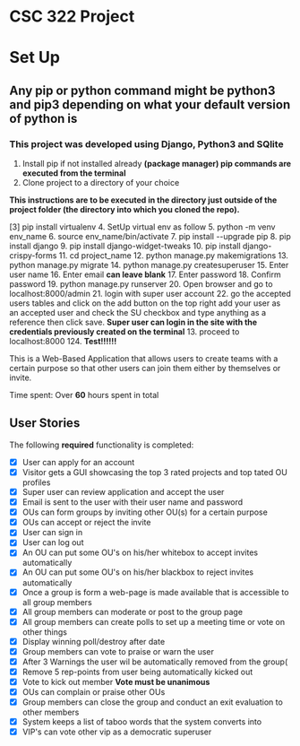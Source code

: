# CSC 322 Project

# Set Up
## Any pip or python command might be python3 and pip3 depending on what your default version of python is
### This project was developed using Django, Python3 and SQlite
1.  Install pip if not installed already **(package manager) pip commands are executed from the terminal**
2.  Clone project to a directory of your choice

**This instructions are to be executed in the directory just outside of the project folder (the directory into which you cloned the repo).**

[3]  pip install virtualenv
4.  SetUp virtual env as follow
5.  python -m venv env_name
6.  source env_name/bin/activate
7.  pip install --upgrade pip
8.  pip install django
9.  pip install django-widget-tweaks
10. pip install django-crispy-forms
11. cd project_name
12.  python manage.py makemigrations
13. python manage.py migrate
14. python manage.py createsuperuser
15. Enter user name
16. Enter email **can leave blank**
17. Enter password
18. Confirm password
19. python manage.py runserver
20. Open browser and go to localhost:8000/admin
21. login with super user account
22. go the accepted users tables and click on the add button on the top right
    add your user as an accepted user and check the SU checkbox and type anything
    as a reference then click save. **Super user can login in the site with the credentials previously created on the terminal**
13. proceed to localhost:8000
124. **Test!!!!!!**

This is a Web-Based Application that allows users to create teams with a certain purpose
so that other users can join them either by themselves or invite.

Time spent: Over **60** hours spent in total

## User Stories

The following **required** functionality is completed:

- [x] User can apply for an account
- [x] Visitor gets a GUI showcasing the top 3 rated projects and top tated OU profiles
- [x] Super user can review application and accept the user
- [x] Email is sent to the user with their user name and password
- [x] OUs can form groups by inviting other OU(s) for a certain purpose
- [x] OUs can accept or reject the invite
- [x] User can sign in
- [x] User can log out
- [x] An OU can put some OU's on his/her whitebox to accept invites automatically
- [x] An OU can put some OU's on his/her blackbox to reject invites automatically
- [x] Once a group is form a web-page is made available that is accessible to all group members
- [x] All group members can moderate or post to the group page
- [x] All group members can create polls to set up a meeting time or vote on other things
- [x] Display winning poll/destroy after date
- [x] Group members can vote to praise or warn the user
- [x] After 3 Warnings the user wil be automatically removed from the group(
- [x] Remove 5 rep-points from user being automatically kicked out
- [x] Vote to kick out member **Vote must be unanimous**
- [x] OUs can complain or praise other OUs
- [x] Group members can close the group and conduct an exit evaluation to other members
- [x] System keeps a list of taboo words that the system converts into
- [x] VIP's can vote other vip as a democratic superuser
